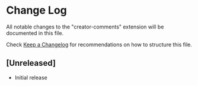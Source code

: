 # Change Log

All notable changes to the "creator-comments" extension will be documented in this file.

Check [Keep a Changelog](http://keepachangelog.com/) for recommendations on how to structure this file.

## [Unreleased]

- Initial release